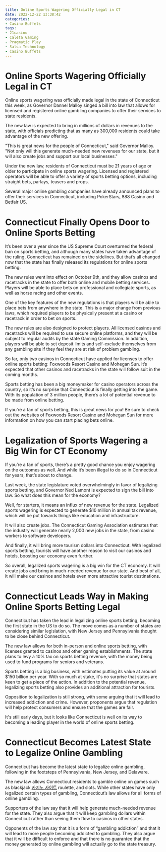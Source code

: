 ```yaml
---
title: Online Sports Wagering Officially Legal in CT
date: 2022-12-22 13:38:42
categories:
- Casino Buffets
tags:
- 21casino
- Caleta Gaming
- Pragmatic Play
- Salsa Technology
- Casino Buffets
---
```



#  Online Sports Wagering Officially Legal in CT

Online sports wagering was officially made legal in the state of Connecticut this week, as Governor Dannel Malloy singed a bill into law that allows for licensed and registered online gambling companies to offer their services to state residents.

The new law is expected to bring in millions of dollars in revenues to the state, with officials predicting that as many as 300,000 residents could take advantage of the new offering.

"This is great news for the people of Connecticut," said Governor Malloy. "Not only will this generate much-needed new revenues for our state, but it will also create jobs and support our local businesses."

Under the new law, residents of Connecticut must be 21 years of age or older to participate in online sports wagering. Licensed and registered operators will be able to offer a variety of sports betting options, including straight bets, parlays, teasers and props.

Several major online gambling companies have already announced plans to offer their services in Connecticut, including PokerStars, 888 Casino and Betfair US.

#  Connecticut Finally Opens Door to Online Sports Betting

It’s been over a year since the US Supreme Court overturned the federal ban on sports betting, and although many states have taken advantage of the ruling, Connecticut has remained on the sidelines. But that’s all changed now that the state has finally released its regulations for online sports betting.

The new rules went into effect on October 9th, and they allow casinos and racetracks in the state to offer both online and mobile betting services. Players will be able to place bets on professional and collegiate sports, as well as horse racing and other events.

One of the key features of the new regulations is that players will be able to place bets from anywhere in the state. This is a major change from previous laws, which required players to be physically present at a casino or racetrack in order to bet on sports.

The new rules are also designed to protect players. All licensed casinos and racetracks will be required to use secure online platforms, and they will be subject to regular audits by the state Gaming Commission. In addition, players will be able to set deposit limits and self-exclude themselves from any gambling site if they feel they are at risk of problem gambling.

So far, only two casinos in Connecticut have applied for licenses to offer online sports betting: Foxwoods Resort Casino and Mohegan Sun. It’s expected that other casinos and racetracks in the state will follow suit in the coming months.

Sports betting has been a big moneymaker for casino operators across the country, so it’s no surprise that Connecticut is finally getting into the game. With its population of 3 million people, there’s a lot of potential revenue to be made from online betting.

If you’re a fan of sports betting, this is great news for you! Be sure to check out the websites of Foxwoods Resort Casino and Mohegan Sun for more information on how you can start placing bets online.

#  Legalization of Sports Wagering a Big Win for CT Economy

If you’re a fan of sports, there’s a pretty good chance you enjoy wagering on the outcomes as well. And while it’s been illegal to do so in Connecticut for years, that’s about to change.

Last week, the state legislature voted overwhelmingly in favor of legalizing sports betting, and Governor Ned Lamont is expected to sign the bill into law. So what does this mean for the economy?

Well, for starters, it means an influx of new revenue for the state. Legalized sports wagering is expected to generate $10 million in annual tax revenue, which will be put towards things like education and infrastructure.

It will also create jobs. The Connecticut Gaming Association estimates that the industry will generate nearly 2,000 new jobs in the state, from casino workers to software developers.

And finally, it will bring more tourism dollars into Connecticut. With legalized sports betting, tourists will have another reason to visit our casinos and hotels, boosting our economy even further.

So overall, legalized sports wagering is a big win for the CT economy. It will create jobs and bring in much-needed revenue for our state. And best of all, it will make our casinos and hotels even more attractive tourist destinations.

#  Connecticut Leads Way in Making Online Sports Betting Legal

Connecticut has taken the lead in legalizing online sports betting, becoming the first state in the US to do so. The move comes as a number of states are considering similar legislation, with New Jersey and Pennsylvania thought to be close behind Connecticut.

The new law allows for both in-person and online sports betting, with licenses granted to casinos and other gaming establishments. The state plans to levy a 10% tax on sports betting revenue, with the money being used to fund programs for seniors and veterans.

Sports betting is a big business, with estimates putting its value at around $150 billion per year. With so much at stake, it's no surprise that states are keen to get a piece of the action. In addition to the potential revenue, legalizing sports betting also provides an additional attraction for tourists.

Opposition to legalization is still strong, with some arguing that it will lead to increased addiction and crime. However, proponents argue that regulation will help protect consumers and ensure that the games are fair.

It's still early days, but it looks like Connecticut is well on its way to becoming a leading player in the world of online sports betting.

#  Connecticut Becomes Latest State to Legalize Online Gambling

Connecticut has become the latest state to legalize online gambling, following in the footsteps of Pennsylvania, New Jersey, and Delaware.

The new law allows Connecticut residents to gamble online on games such as blackjack,[카지노 사이트](https://choegocasino.com/) roulette, and slots. While other states have only legalized certain types of gambling, Connecticut’s law allows for all forms of online gambling.

Supporters of the law say that it will help generate much-needed revenue for the state. They also argue that it will keep gambling dollars within Connecticut rather than seeing them flow to casinos in other states.

Opponents of the law say that it is a form of “gambling addiction” and that it will lead to more people becoming addicted to gambling. They also argue that it will be difficult to enforce and that there is no guarantee that the money generated by online gambling will actually go to the state treasury.